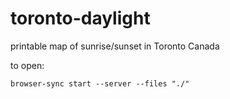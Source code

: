 # toronto-daylight
printable map of sunrise/sunset in Toronto Canada

to open:
```
browser-sync start --server --files "./"
```
